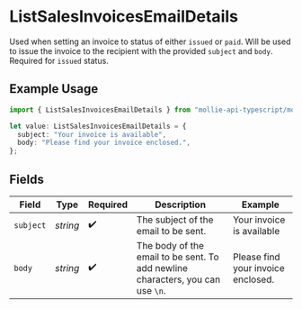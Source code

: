 # ListSalesInvoicesEmailDetails

Used when setting an invoice to status of either `issued` or `paid`. Will be used to issue the invoice to the recipient with the provided `subject` and `body`. Required for `issued` status.

## Example Usage

```typescript
import { ListSalesInvoicesEmailDetails } from "mollie-api-typescript/models/operations";

let value: ListSalesInvoicesEmailDetails = {
  subject: "Your invoice is available",
  body: "Please find your invoice enclosed.",
};
```

## Fields

| Field                                                                          | Type                                                                           | Required                                                                       | Description                                                                    | Example                                                                        |
| ------------------------------------------------------------------------------ | ------------------------------------------------------------------------------ | ------------------------------------------------------------------------------ | ------------------------------------------------------------------------------ | ------------------------------------------------------------------------------ |
| `subject`                                                                      | *string*                                                                       | :heavy_check_mark:                                                             | The subject of the email to be sent.                                           | Your invoice is available                                                      |
| `body`                                                                         | *string*                                                                       | :heavy_check_mark:                                                             | The body of the email to be sent. To add newline characters, you can use `\n`. | Please find your invoice enclosed.                                             |